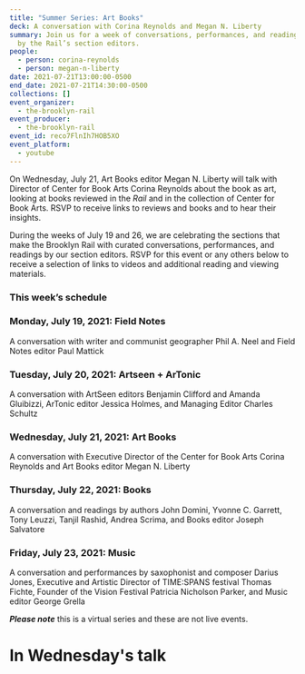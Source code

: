 ```yaml
---
title: "Summer Series: Art Books"
deck: A conversation with Corina Reynolds and Megan N. Liberty
summary: Join us for a week of conversations, performances, and readings curated
  by the Rail’s section editors.
people:
  - person: corina-reynolds
  - person: megan-n-liberty
date: 2021-07-21T13:00:00-0500
end_date: 2021-07-21T14:30:00-0500
collections: []
event_organizer:
  - the-brooklyn-rail
event_producer:
  - the-brooklyn-rail
event_id: reco7FlnIh7HOB5XO
event_platform:
  - youtube
---
```

On Wednesday, July 21, Art Books editor Megan N. Liberty will talk with Director of Center for Book Arts Corina Reynolds about the book as art, looking at books reviewed in the *Rail* and in the collection of Center for Book Arts. RSVP to receive links to reviews and books and to hear their insights.

During the weeks of July 19 and 26, we are celebrating the sections that make the Brooklyn Rail with curated conversations, performances, and readings by our section editors. RSVP for this event or any others below to receive a selection of links to videos and additional reading and viewing materials.



### This week’s schedule 



### Monday, July 19, 2021: Field Notes 

A conversation with writer and communist geographer Phil A. Neel and Field Notes editor Paul Mattick 

### Tuesday, July 20, 2021: Artseen + ArTonic

A conversation with ArtSeen editors Benjamin Clifford and Amanda Gluibizzi, ArTonic editor Jessica Holmes, and Managing Editor Charles Schultz 

### Wednesday, July 21, 2021: Art Books

A conversation with Executive Director of the Center for Book Arts Corina Reynolds and Art Books editor Megan N. Liberty 

### Thursday, July 22, 2021: Books

A conversation and readings by authors John Domini, Yvonne C. Garrett, Tony Leuzzi, Tanjil Rashid, Andrea Scrima, and Books editor Joseph Salvatore 

### Friday, July 23, 2021: Music

A conversation and performances by saxophonist and composer Darius Jones, Executive and Artistic Director of TIME:SPANS festival Thomas Fichte, Founder of the Vision Festival Patricia Nicholson Parker, and Music editor George Grella 

***Please note*** this is a virtual series and these are not live events.



# In Wednesday's talk